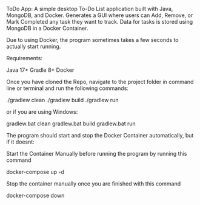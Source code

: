 ToDo App: A simple desktop To-Do List application built with Java, MongoDB, and Docker.
Generates a GUI where users can Add, Remove, or Mark Completed any task they want to track. Data for tasks is stored using MongoDB in a Docker Container.

Due to using Docker, the program sometimes takes a few seconds to actually start running.


Requirements: 

Java 17+
Gradle 8+
Docker

Once you have cloned the Repo, navigate to the project folder in command line or terminal and run the following commands:

./gradlew clean
./gradlew build
./gradlew run

or if you are using Windows:

gradlew.bat clean
gradlew.bat build
gradlew.bat run


The program should start and stop the Docker Container automatically, but if it doesnt:

Start the Container Manually before running the program by running this command

docker-compose up -d

Stop the container manually once you are finished with this command 

docker-compose down
